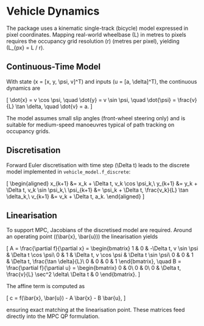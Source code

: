 # Vehicle Dynamics

The package uses a kinematic single-track (bicycle) model expressed in pixel
coordinates. Mapping real-world wheelbase \(L\) in metres to pixels requires the
occupancy grid resolution \(r\) (metres per pixel), yielding \(L_{px} = L / r\).

## Continuous-Time Model

With state \(x = [x, y, \psi, v]^T\) and inputs \(u = [a, \delta]^T\), the
continuous dynamics are

\[
\dot{x} = v \cos \psi, \quad
\dot{y} = v \sin \psi, \quad
\dot{\psi} = \frac{v}{L} \tan \delta, \quad
\dot{v} = a.
\]

The model assumes small slip angles (front-wheel steering only) and is suitable
for medium-speed manoeuvres typical of path tracking on occupancy grids.

## Discretisation

Forward Euler discretisation with time step \(\Delta t\) leads to the discrete
model implemented in `vehicle_model.f_discrete`:

\[
\begin{aligned}
x_{k+1} &= x_k + \Delta t\, v_k \cos \psi_k,\\
y_{k+1} &= y_k + \Delta t\, v_k \sin \psi_k,\\
\psi_{k+1} &= \psi_k + \Delta t\, \frac{v_k}{L} \tan \delta_k,\\
v_{k+1} &= v_k + \Delta t\, a_k.
\end{aligned}
\]

## Linearisation

To support MPC, Jacobians of the discretised model are required. Around an
operating point \((\bar{x}, \bar{u})\) the linearisation yields

\[
A = \frac{\partial f}{\partial x} = \begin{bmatrix}
1 & 0 & -\Delta t\, v \sin \psi & \Delta t \cos \psi\\
0 & 1 & \Delta t\, v \cos \psi & \Delta t \sin \psi\\
0 & 0 & 1 & \Delta t\, \frac{\tan \delta}{L}\\
0 & 0 & 0 & 1
\end{bmatrix},
\quad
B = \frac{\partial f}{\partial u} = \begin{bmatrix}
0 & 0\\
0 & 0\\
0 & \Delta t\, \frac{v}{L} \sec^2 \delta\\
\Delta t & 0
\end{bmatrix}.
\]

The affine term is computed as

\[
c = f(\bar{x}, \bar{u}) - A \bar{x} - B \bar{u},
\]

ensuring exact matching at the linearisation point. These matrices feed directly
into the MPC QP formulation.
